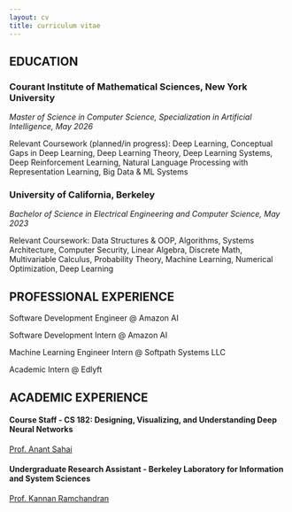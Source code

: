 ```yaml
---
layout: cv
title: curriculum vitae
---
```


## EDUCATION

### Courant Institute of Mathematical Sciences, New York University
_Master of Science in Computer Science, Specialization in Artificial Intelligence, May 2026_

Relevant Coursework (planned/in progress): Deep Learning, Conceptual Gaps in Deep Learning, Deep Learning Theory, Deep Learning Systems, Deep Reinforcement Learning, Natural Language Processing with Representation Learning, Big Data & ML Systems

### University of California, Berkeley
_Bachelor of Science in Electrical Engineering and Computer Science, May 2023_

Relevant Coursework: Data Structures & OOP, Algorithms, Systems Architecture, Computer Security, Linear Algebra, Discrete Math, Multivariable Calculus, Probability Theory, Machine Learning, Numerical Optimization, Deep Learning

## PROFESSIONAL EXPERIENCE

Software Development Engineer @ Amazon AI

Software Development Intern @ Amazon AI

Machine Learning Engineer Intern @ Softpath Systems LLC

Academic Intern @ Edlyft

## ACADEMIC EXPERIENCE

#### Course Staff - CS 182: Designing, Visualizing, and Understanding Deep Neural Networks

[Prof. Anant Sahai](https://vcresearch.berkeley.edu/faculty/anant-sahai)

#### Undergraduate Research Assistant - Berkeley Laboratory for Information and System Sciences

[Prof. Kannan Ramchandran](http://people.eecs.berkeley.edu/~kannanr/)
